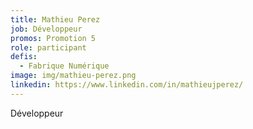 ```yaml
---
title: Mathieu Perez
job: Développeur
promos: Promotion 5
role: participant
defis:
  - Fabrique Numérique
image: img/mathieu-perez.png
linkedin: https://www.linkedin.com/in/mathieujperez/
---
```

Développeur

